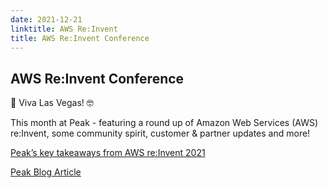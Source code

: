 ```yaml
---
date: 2021-12-21
linktitle: AWS Re:Invent
title: AWS Re:Invent Conference
---
```


## AWS Re:Invent Conference

🎰 Viva Las Vegas! 🤓

This month at Peak - featuring a round up of Amazon Web Services (AWS) re:Invent, some community spirit, customer & partner updates and more!

[Peak’s key takeaways from AWS re:Invent 2021](https://peak.ai/hub/blog/peaks-key-takeaways-from-aws-reinvent-2021/)

[Peak Blog Article](https://peak.ai/hub/blog/this-month-at-peak-december-2021/)
